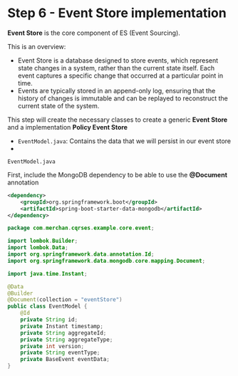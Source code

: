 # Step 6 - Event Store implementation
**Event Store** is the core component of ES (Event Sourcing). 

This is an overview:

- Event Store is a database designed to store events, which represent state changes in a system, rather than the current state itself. Each event captures a specific change that occurred at a particular point in time.
- Events are typically stored in an append-only log, ensuring that the history of changes is immutable and can be replayed to reconstruct the current state of the system.

This step will create the necessary classes to create a generic **Event Store** and a implementation **Policy Event Store**

- `EventModel.java`: Contains the data that we will persist in our event store
- 

`EventModel.java`

First, include the MongoDB dependency to be able to use the **@Document** annotation

```xml
<dependency>
    <groupId>org.springframework.boot</groupId>
    <artifactId>spring-boot-starter-data-mongodb</artifactId>
</dependency>
```

```java
package com.merchan.cqrses.example.core.event;

import lombok.Builder;
import lombok.Data;
import org.springframework.data.annotation.Id;
import org.springframework.data.mongodb.core.mapping.Document;

import java.time.Instant;

@Data
@Builder
@Document(collection = "eventStore")
public class EventModel {
    @Id
    private String id;
    private Instant timestamp;
    private String aggregateId;
    private String aggregateType;
    private int version;
    private String eventType;
    private BaseEvent eventData;
}

```
